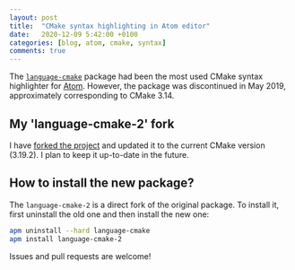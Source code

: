 ```yaml
---
layout: post
title:  "CMake syntax highlighting in Atom editor"
date:   2020-12-09 5:42:00 +0100
categories: [blog, atom, cmake, syntax]
comments: true
---
```

The [`language-cmake`][1] package had been the most used CMake
syntax highlighter for [Atom][2]. However, the package
was discontinued in May 2019, approximately corresponding
to CMake 3.14.

## My 'language-cmake-2' fork
I have [forked the project][3] and updated it to the current
CMake version (3.19.2). I plan to keep it up-to-date
in the future.

## How to install the new package?
The `language-cmake-2` is a direct fork of the original package.
To install it, first uninstall the old one and then install
the new one:

```sh
apm uninstall --hard language-cmake
apm install language-cmake-2
```
<!-- more -->

Issues and pull requests are welcome!

[1]: https://github.com/lucas-clemente/language-cmake
[2]: https://atom.io/
[3]: https://github.com/TrinityCoder/language-cmake-2
